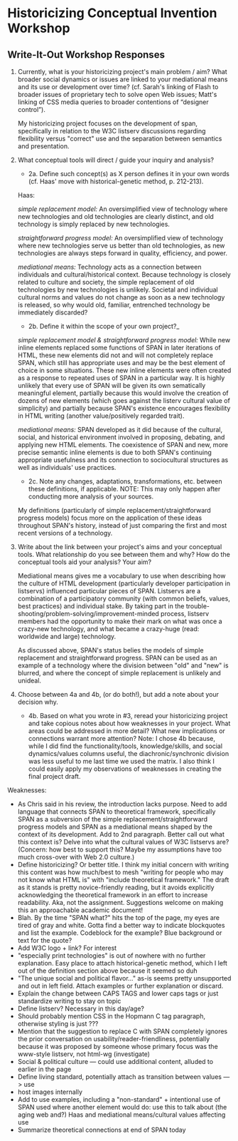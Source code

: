 # Historicizing Conceptual Invention Workshop

## Write-It-Out Workshop Responses

1. Currently, what is your historicizing project's main problem / aim? What broader social dynamics or issues are linked to your mediational means and its use or development over time? (cf. Sarah's linking of Flash to broader issues of proprietary tech to solve open Web issues; Matt's linking of CSS media queries to broader contentions of “designer control”).

	My historicizing project focuses on the development of span, specifically in relation to the W3C listserv discussions regarding flexibility versus "correct" use and the separation between semantics and presentation.

2. What conceptual tools will direct / guide your inquiry and analysis?

	- 2a. Define such concept(s) as X person defines it in your own words (cf. Haas' move with historical-genetic method, p. 212-213). 
    
    Haas:
    
    _simple replacement model:_ An oversimplified view of technology where new technologies and old technologies are clearly distinct, and old technology is simply replaced by new technologies.
    
    _straightforward progress model:_ An oversimplified view of technology where new technologies serve us better than old technologies, as new technologies are always steps forward in quality, efficiency, and power.
    
    _mediational means:_ Technology acts as a connection between individuals and cultural/historical context. Because technology is closely related to culture and society, the simple replacement of old technologies by new technologies is unlikely. Societal and individual cultural norms and values do not change as soon as a new technology is released, so why would old, familiar, entrenched technology be immediately discarded?
	- 2b. Define it within the scope of your own project?_ 
    
    _simple replacement model & straightforward progress model:_ While new inline elements replaced some functions of SPAN in later iterations of HTML, these new elements did not and will not completely replace SPAN, which still has appropriate uses and may be the best element of choice in some situations. These new inline elements were often created as a response to repeated uses of SPAN in a particular way. It is highly unlikely that every use of SPAN will be given its own sematically meaningful element, partially because this would involve the creation of dozens of new elements (which goes against the listerv cultural value of simplicity) and partially because SPAN's existence encourages flexibility in HTML writing (another value/positively regarded trait).
    
    _mediational means:_ SPAN developed as it did because of the cultural, social, and historical environment involved in proposing, debating, and applying new HTML elements. The coexistence of SPAN and new, more precise semantic inline elements is due to both SPAN's continuing appropriate usefulness and its connection to sociocultural structures as well as individuals' use practices.
    
	- 2c. Note any changes, adaptations, transformations, etc. between these definitions, if applicable. NOTE: This may only happen after conducting more analysis of your sources.
    
    My definitions (particularly of simple replacement/straightforward progress models) focus more on the application of these ideas throughout SPAN's history, instead of just comparing the first and most recent versions of a technology. 

3. Write about the link between your project's aims and your conceptual tools. What relationship do you see between them and why? How do the conceptual tools aid your analysis? Your aim?

	Mediational means gives me a vocabulary to use when describing how the culture of HTML development (particularly developer participation in listservs) influenced particular pieces of SPAN. Listservs are a combination of a participatory community (with common beliefs, values, best practices) and individual stake. By taking part in the trouble-shooting/problem-solving/improvement-minded process, listserv members had the opportunity to make their mark on what was once a crazy-new technology, and what became a crazy-huge (read: worldwide and large) technology.
    
    As discussed above, SPAN's status belies the models of simple replacement and straightforward progress. SPAN can be used as an example of a technology where the division between "old" and "new" is blurred, and where the concept of simple replacement is unlikely and unideal.

4. Choose between 4a and 4b, (or do both!), but add a note about your decision why.
	- 4b. Based on what you wrote in #3, reread your historicizing project and take copious notes about how weaknesses in your project. What areas could be addressed in more detail? What new implications or connections warrant more attention? 
    Note: I chose 4b because, while I did find the functionality/tools, knowledge/skills, and social dynamics/values columns useful, the diachronic/synchronic division was less useful to me last time we used the matrix. I also think I could easily apply my observations of weaknesses in creating the final project draft.

Weaknesses:
- As Chris said in his review, the introduction lacks purpose. Need to add language that connects SPAN to theoretical framework, specifically SPAN as a subversion of the simple replacement/straightforward progress models and SPAN as a mediational means shaped by the context of its development. Add to 2nd paragraph. Better call out what this context is? Delve into what the cultural values of W3C listservs are? (Concern: how best to support this? Maybe my assumptions have too much cross-over with Web 2.0 culture.)
- Define historicizing? Or better title. I think my initial concern with writing this content was how much/best to mesh "writing for people who may not know what HTML is" with "include theoretical framework." The draft as it stands is pretty novice-friendly reading, but it avoids explicitly acknowledging the theoretical framework in an effort to increase readability. Aka, not the assignment. Suggestions welcome on making this an approachable academic document!
- Blah. By the time "SPAN what?" hits the top of the page, my eyes are tired of gray and white. Gotta find a better way to indicate blockquotes and list the example. Codeblock for the example? Blue background or text for the quote? 
- Add W3C logo + link? For interest
- "especially print technologies" is out of nowhere with no further explanation. Easy place to attach historical-genetic method, which I left out of the definition section above because it seemed so duh
- "The unique social and political flavor..." as-is seems pretty unsupported and out in left field. Attach examples or further explanation or discard.
- Explain the change between CAPS TAGS and lower caps tags or just standardize writing to stay on topic
- Define listserv? Necessary in this day/age?
- Should probably mention CSS in the Hopmann C tag paragraph, otherwise styling is just ???
- Mention that the suggestion to replace C with SPAN completely ignores the prior conversation on usability/reader-friendliness, potentially because it was proposed by someone whose primary focus was the www-style listserv, not html-wg (investigate)
- Social & political culture — could use additional content, alluded to earlier in the page
- Define living standard, potentially attach as transition between values —> use
- host images internally
- Add to use examples, including a "non-standard" + intentional use of SPAN used where another element would do: use this to talk about (the aging web and?) Haas and mediational means/cultural values affecting use 
- Summarize theoretical connections at end of SPAN today 

